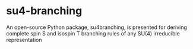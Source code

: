 # su4-branching
An open-source Python package, su4branching, is presented for deriving complete spin S and isospin T branching rules of any SU(4) irreducible representation 
